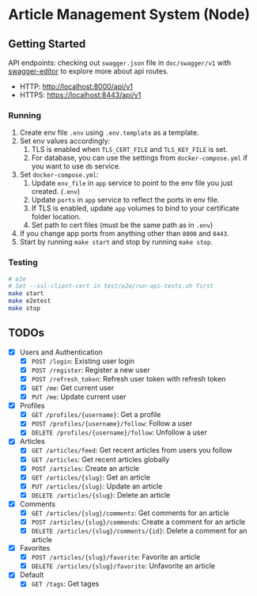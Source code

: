 # Article Management System (Node)

## Getting Started

API endpoints: checking out `swagger.json` file in `doc/swagger/v1` with [swagger-editor](https://editor-next.swagger.io/) to explore more about api routes.

- HTTP: [http://localhost:8000/api/v1](http://localhost:8000/api/v1)
- HTTPS: [https://localhost:8443/api/v1](https://localhost:8443/api/v1)

### Running

1. Create env file `.env` using `.env.template` as a template.
2. Set env values accordingly:
   1. TLS is enabled when `TLS_CERT_FILE` and `TLS_KEY_FILE` is set.
   2. For database, you can use the settings from `docker-compose.yml` if you want to use `db` service.
3. Set `docker-compose.yml`:
   1. Update `env_file` in `app` service to point to the env file you just created. (`.env`)
   2. Update `ports` in `app` service to reflect the ports in env file.
   3. If TLS is enabled, update `app` volumes to bind to your certificate folder location.
   4. Set path to cert files (must be the same path as in `.env`)
4. If you change app ports from anything other than `8000` and `8443`.
5. Start by running `make start` and stop by running `make stop`.

### Testing

```bash
# e2e
# Set --ssl-client-cert in test/e2e/run-api-tests.sh first
make start
make e2etest
make stop
```

## TODOs

- [x] Users and Authentication
  - [x] `POST /login`: Existing user login
  - [x] `POST /register`: Register a new user
  - [x] `POST /refresh_token`: Refresh user token with refresh token
  - [x] `GET /me`: Get current user
  - [x] `PUT /me`: Update current user
- [x] Profiles
  - [x] `GET /profiles/{username}`: Get a profile
  - [x] `POST /profiles/{username}/follow`: Follow a user
  - [x] `DELETE /profiles/{username}/follow`: Unfollow a user
- [x] Articles
  - [x] `GET /articles/feed`: Get recent articles from users you follow
  - [x] `GET /articles`: Get recent articles globally
  - [x] `POST /articles`: Create an article
  - [x] `GET /articles/{slug}`: Get an article
  - [x] `PUT /articles/{slug}`: Update an article
  - [x] `DELETE /articles/{slug}`: Delete an article
- [x] Comments
  - [x] `GET /articles/{slug}/comments`: Get comments for an article
  - [x] `POST /articles/{slug}/commends`: Create a comment for an article
  - [x] `DELETE /articles/{slug}/comments/{id}`: Delete a comment for an article
- [x] Favorites
  - [x] `POST /articles/{slug}/favorite`: Favorite an article
  - [x] `DELETE /articles/{slug}/favorite`: Unfavorite an article
- [x] Default
  - [x] `GET /tags`: Get tages
